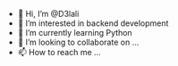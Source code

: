 - 👋 Hi, I’m @D3lali
- 👀 I’m interested in backend development
- 🌱 I’m currently learning Python
- 💞️ I’m looking to collaborate on ...
- 📫 How to reach me ...

<!---
D3lali/D3lali is a ✨ special ✨ repository because its `README.md` (this file) appears on your GitHub profile.
You can click the Preview link to take a look at your changes.
--->
